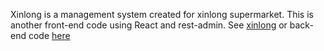 Xinlong is a management system created for xinlong supermarket. This is another front-end code using React and rest-admin. See [xinlong](https://github.com/sbl1996/xinlong) or back-end code [here](https://github.com/sbl1996/xinlong-backend)
